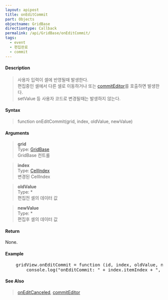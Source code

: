 ```yaml
---
layout: apipost
title: onEditCommit
part: Objects
objectname: GridBase
directiontype: Callback
permalink: /api/GridBase/onEditCommit/
tags:
  - event
  - 편집완료
  - commit
---
```



#### Description

> 사용자 입력이 셀에 반영될때 발생한다.  
> 편집중인 셀에서 다른 셀로 이동하거나 또는 [commitEditor](/api/GridBase/commitEditor)를 호출하면 발생한다.  
> setValue 등 사용자 코드로 변경될때는 발생하지 않는다.  

#### Syntax

> function onEditCommit(grid, index, oldValue, newValue)   

#### Arguments

> **grid**  
> Type: [GridBase](/api/GridBase/)  
> GridBase 컨트롤  

> **index**  
> Type:  [CellIndex](/api/types/CellIndex/)  
> 변경된 CellIndex  

> **oldValue**  
> Type: *  
> 편집전 셀의 데이터 값  

> **newValue**  
> Type: *  
> 편집후 셀의 데이터 값  

#### Return

None.

#### Example

<pre class="prettyprint">
    gridView.onEditCommit = function (id, index, oldValue, newValue) {
        console.log("onEditCommit: " + index.itemIndex + ", " + index.column + ", " + oldValue + " => " + newValue);   
</pre>

#### See Also
> [onEditCanceled](/api/GridBase/onEditCanceled), [commitEditor](/api/GridBase/commitEditor)